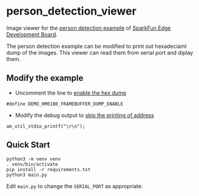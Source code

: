 # person_detection_viewer
Image viewer for the [person detection example](https://github.com/kitsook/tflite-micro-sparkfun-edge-examples/tree/main/examples/person_detection) of
[SparkFun Edge Development Board](https://www.sparkfun.com/products/15170).

The person detection example can be modified to print out hexadeciaml dump of the images. This viewer can read them from serial port and diplay them.

## Modify the example
- Uncomment the line to [enable the hex dump](https://github.com/kitsook/tflite-micro-sparkfun-edge-examples/blob/2ffe1fab709a7fd742404a05c9b144f346731d3c/examples/person_detection/image_provider.cc#L27)
```
#define DEMO_HM01B0_FRAMEBUFFER_DUMP_ENABLE
```
- Modify the debug output to [skip the printing of address](https://github.com/kitsook/tflite-micro-sparkfun-edge-examples/blob/2ffe1fab709a7fd742404a05c9b144f346731d3c/examples/person_detection/himax_driver/HM01B0_debug.c#L31)
```
am_util_stdio_printf("\r\n");
```

## Quick Start
```
python3 -m venv venv
. venv/bin/activate
pip install -r requirements.txt
python3 main.py
```
Edit `main.py` to change the `SERIAL_PORT` as appropriate.
